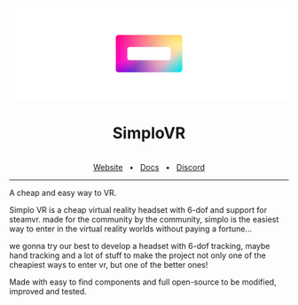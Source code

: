 <img src="banner.png"/>

<div align="center">
  <h1>SimploVR</h1>

  <br />
  <a href="https://simplovr.hackclub.com">Website</a>
  <span>&nbsp;&nbsp;•&nbsp;&nbsp;</span>
  <a href="https://github.com/simplo-vr/docs">Docs</a>
  <span>&nbsp;&nbsp;•&nbsp;&nbsp;</span>
  <a href="https://discord.gg/">Discord</a>
  <br />
  <hr />
</div>

A cheap and easy way to VR.

Simplo VR is a cheap virtual reality headset with 6-dof and support for steamvr. made for the community by the community, simplo is the easiest way to enter in the virtual reality worlds without paying a fortune...

we gonna try our best to develop a headset with 6-dof tracking, maybe hand tracking and a lot of stuff to make the project not only one of the cheapiest ways to enter vr, but one of the better ones!

Made with easy to find components and full open-source to be modified, improved and tested.
